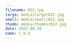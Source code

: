```yaml
---
filename: 022.jpg
large: media/large/022.jpg
small: media/small/022.jpg
thumb: media/thumbs/022.jpg
date: 2022.09.28
name: t.b.d
---
```

